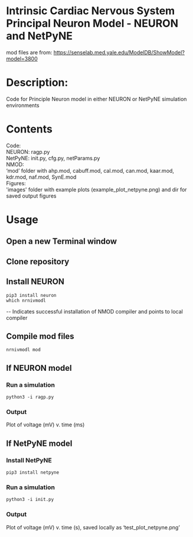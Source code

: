 # Intrinsic Cardiac Nervous System Principal Neuron Model -  NEURON and NetPyNE

mod files are from:
https://senselab.med.yale.edu/ModelDB/ShowModel?model=3800

# Description: 
Code for Principle Neuron model in either NEURON or NetPyNE simulation environments

# Contents
  Code:\
    NEURON: ragp.py\
    NetPyNE: init.py, cfg.py, netParams.py\
  NMOD:\
    ‘mod’ folder with ahp.mod, cabuff.mod, cal.mod, can.mod, kaar.mod, kdr.mod, naf.mod, SynE.mod\
  Figures:\
    'images' folder with example plots (example_plot_netpyne.png) and dir for saved output figures

# Usage
## Open a new Terminal window

## Clone repository

## Install NEURON
    pip3 install neuron  
    which nrnivmodl 
  -- Indicates successful installation of NMOD compiler and points to local compiler
  
## Compile mod files
    nrnivmodl mod
    
## If NEURON model
### Run a simulation
    python3 -i ragp.py
### Output
   Plot of voltage (mV) v. time (ms)
    
## If NetPyNE model
### Install NetPyNE
    pip3 install netpyne
### Run a simulation
    python3 -i init.py
### Output
   Plot of voltage (mV) v. time (s), saved locally as ‘test_plot_netpyne.png’ 

